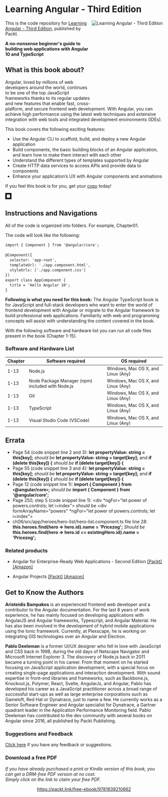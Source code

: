 # Learning Angular - Third Edition

<a href="https://www.packtpub.com/product/learning-angular-10-third-edition/9781839210662?utm_source=github&utm_medium=repository&utm_campaign=9781839210662"><img src="https://github.com/PacktPublishing/Learning-Angular--Third-Edition/raw/master/Book%20Cover%20for%20Learning%20Angular%20-%20Third%20Edition.jpg" alt="Learning Angular - Third Edition" height="256px" align="right"></a>

This is the code repository for [Learning Angular - Third Edition](https://www.packtpub.com/product/learning-angular-10-third-edition/9781839210662?utm_source=github&utm_medium=repository&utm_campaign=9781839210662), published by Packt.

**A no-nonsense beginner's guide to building web applications with Angular 10 and TypeScript**

## What is this book about?
Angular, loved by millions of web developers around the world, continues to be one of the top JavaScript frameworks thanks to its regular updates and new features that enable fast, cross-platform, and secure frontend web development. With Angular, you can achieve high performance using the latest web techniques and extensive integration with web tools and integrated development environments (IDEs).

This book covers the following exciting features: 
* Use the Angular CLI to scaffold, build, and deploy a new Angular application
* Build components, the basic building blocks of an Angular application, and learn how to make them interact with each other
* Understand the different types of templates supported by Angular
* Create HTTP data services to access APIs and provide data to components
* Enhance your application’s UX with Angular components and animations

If you feel this book is for you, get your [copy](https://www.amazon.com/dp/1839210664) today!

<a href="https://www.packtpub.com/?utm_source=github&utm_medium=banner&utm_campaign=GitHubBanner"><img src="https://raw.githubusercontent.com/PacktPublishing/GitHub/master/GitHub.png" 
alt="https://www.packtpub.com/" border="5" /></a>


## Instructions and Navigations
All of the code is organized into folders. For example, Chapter01.

The code will look like the following:
```
import { Component } from '@angular/core';

@Component({
  selector: 'app-root',
  templateUrl: './app.component.html',
  styleUrls: ['./app.component.css']
})
export class AppComponent {
  title = 'Hello Angular 10';
}

```

**Following is what you need for this book:**
The Angular TypeScript book is for JavaScript and full-stack developers who want to enter the world of frontend development with Angular or migrate to the Angular framework to build professional web applications. Familiarity with web and programming concepts will assist with understanding the content covered in the book.

With the following software and hardware list you can run all code files present in the book (Chapter 1-15).

### Software and Hardware List

| Chapter  | Software required                                 | OS required                        |
| -------- | ------------------------------------------------- | -----------------------------------|
| 1-13     | Node.js                                           | Windows, Mac OS X, and Linux (Any) |
| 1-13     | Node Package Manager (npm) included with Node.js  | Windows, Mac OS X, and Linux (Any) |
| 1-13     | Git                                               | Windows, Mac OS X, and Linux (Any) |
| 1-13     | TypeScript                                        | Windows, Mac OS X, and Linux (Any) |
| 1-13     | Visual Studio Code (VSCode)                       | Windows, Mac OS X, and Linux (Any) |


## Errata
* Page 54 (code snippet line 2 and 3): **let propertyValue: string = this[key];** _should be_ **let propertyValue: string = target[key];** and **if (delete this[key]) {** _should be_ **if (delete target[key]) {**
* Page 55 (code snippet line 3 and 4): **let propertyValue: string = this[key];** _should be_ **let propertyValue: string = target[key];** and **if (delete this[key]) {** _should be_ **if (delete target[key]) {**
* Page 12 (code snippet line 1): **import { Component } from ‹@angular/core›;** _should be_ **import { Component } from '@angular/core';** 
* Page 250, step 5 (code snippet line 1): <div *ngFor="let power of powers.controls; let i=index"> _should be_ <div formArrayName="powers" *ngFor="let power of powers.controls; let i=index">
* ch06/src/app/heroes/hero-list/hero-list.component.ts file line 28: **this.heroes.find(hero => hero.id).name = 'Pricezog';** _Should be_ **this.heroes.find(hero => hero.id == existingHero.id).name = 'Pricezog';**

### Related products <Other books you may enjoy>
* Angular for Enterprise-Ready Web Applications - Second Edition [[Packt]](https://www.packtpub.com/product/angular-for-enterprise-ready-web-applications-second-edition/9781838648800?utm_source=github&utm_medium=repository&utm_campaign=9781838648800) [[Amazon]](https://www.amazon.com/dp/1838648801)

* Angular Projects [[Packt]](https://www.packtpub.com/product/angular-projects/9781838559359?utm_source=github&utm_medium=repository&utm_campaign=9781838559359) [[Amazon]](https://www.amazon.com/dp/1838559353)

## Get to Know the Authors
**Aristeidis Bampakos**
is an experienced frontend web developer and a contributor to the Angular documentation. For the last 8 years of work experience, he has mainly focused on developing applications with AngularJS and Angular frameworks, Typescript, and Angular Material. He has also been involved in the development of hybrid mobile applications using the Ionic framework. Currently, at Plexscape, he is working on integrating GIS technologies over an Angular and Electron.

**Pablo Deeleman**
is a former UI/UX designer who fell in love with JavaScript and CSS back in 1998, during the old days of Netscape Navigator and Microsoft Internet Explorer 3. The discovery of Node.js back in 2011 became a turning point in his career. From that moment on he started focusing on JavaScript application development, with a special focus on creating single-page applications and interaction development. With sound expertise in front-end libraries and frameworks, such as Backbone.js, Knockout.js, Polymer, React, Svelte, AngularJs, and Angular, Pablo has developed his career as a JavaScript practitioner across a broad range of successful start-ups as well as large enterprise corporations such as Gameloft, Red Hat or Dynatrace, just to name a few. He currently works as a Senior Software Engineer and Angular specialist for Dynatrace, a Gartner quadrant leader in the Application Performance Monitoring field. Pablo Deeleman has contributed to the dev community with several books on Angular since 2016, all published by Packt Publishing.


### Suggestions and Feedback
[Click here](https://docs.google.com/forms/d/e/1FAIpQLSdy7dATC6QmEL81FIUuymZ0Wy9vH1jHkvpY57OiMeKGqib_Ow/viewform) if you have any feedback or suggestions.
### Download a free PDF

 <i>If you have already purchased a print or Kindle version of this book, you can get a DRM-free PDF version at no cost.<br>Simply click on the link to claim your free PDF.</i>
<p align="center"> <a href="https://packt.link/free-ebook/9781839210662">https://packt.link/free-ebook/9781839210662 </a> </p>